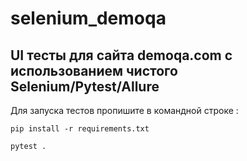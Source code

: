# selenium_demoqa
UI тесты для сайта demoqa.com с использованием чистого Selenium/Pytest/Allure
---

Для запуска тестов пропишите в командной строке :

    pip install -r requirements.txt
                  
    pytest .
                  

